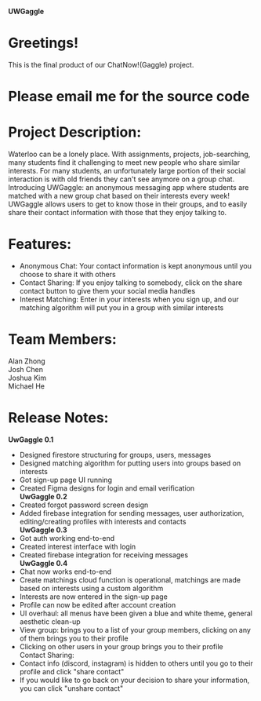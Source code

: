 **UWGaggle**
# **Greetings!**
This is the final product of our ChatNow!(Gaggle) project.
# Please email me for the source code

# **Project Description:**

Waterloo can be a lonely place. With assignments, projects, job-searching, many students find it challenging to meet new people who share similar interests. For many students, an unfortunately large portion of their social interaction is with old friends they can't see anymore on a group chat. Introducing UWGaggle: an anonymous messaging app where students are matched with a new group chat based on their interests every week! UWGaggle allows users to get to know those in their groups, and to easily share their contact information with those that they enjoy talking to.

# **Features:**

- Anonymous Chat: Your contact information is kept anonymous until you choose to share it with others
- Contact Sharing: If you enjoy talking to somebody, click on the share contact button to give them your social media handles
- Interest Matching: Enter in your interests when you sign up, and our matching algorithm will put you in a group with similar interests

# **Team Members:**

Alan Zhong\
Josh Chen\
Joshua Kim\
Michael He

# **Release Notes:**

**UwGaggle 0.1**

- Designed firestore structuring for groups, users, messages
- Designed matching algorithm for putting users into groups based on interests
- Got sign-up page UI running
- Created Figma designs for login and email verification  
  **UwGaggle 0.2**
- Created forgot password screen design
- Added firebase integration for sending messages, user authorization, editing/creating profiles with interests and contacts  
  **UwGaggle 0.3**
- Got auth working end-to-end
- Created interest interface with login
- Created firebase integration for receiving messages  
  **UwGaggle 0.4**
- Chat now works end-to-end
- Create matchings cloud function is operational, matchings are made based on interests using a custom algorithm
- Interests are now entered in the sign-up page
- Profile can now be edited after account creation
- UI overhaul: all menus have been given a blue and white theme, general aesthetic clean-up
- View group: brings you to a list of your group members, clicking on any of them brings you to their profile
- Clicking on other users in your group brings you to their profile  
  Contact Sharing:
- Contact info (discord, instagram) is hidden to others until you go to their profile and click "share contact"
- If you would like to go back on your decision to share your information, you can click "unshare contact"
